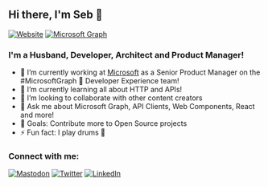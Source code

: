 ## Hi there, I'm Seb 👋

[![Website](https://img.shields.io/badge/BLOG-sebastienlevert.com-%23455466.svg?&style=for-the-badge&logo=rss&logoColor=white)][website]
[![Microsoft Graph](https://img.shields.io/badge/Microsoft-Senior%20Product%20Manager-%23F34F1C.svg?&style=for-the-badge&logo=microsoft&logoColor=white)][graph-website]

### I'm a Husband, Developer, Architect and Product Manager!

- 🔭 I’m currently working at [Microsoft][graph-website] as a Senior Product Manager on the #MicrosoftGraph 🦒 Developer Experience team!
- 🌱 I’m currently learning all about HTTP and APIs!
- 👯 I’m looking to collaborate with other content creators
- 💬 Ask me about Microsoft Graph, API Clients, Web Components, React and more!
- 🥅 Goals: Contribute more to Open Source projects
- ⚡ Fun fact: I play drums 🥁

### Connect with me:

[![Mastodon](https://img.shields.io/badge/mastodon-%23595aff.svg?&style=for-the-badge&logo=mastodon&logoColor=white)][mastodon]
[![Twitter](https://img.shields.io/badge/twitter-%231DA1F2.svg?&style=for-the-badge&logo=twitter&logoColor=white&countColor=%232ea44f)][twitter]
[![LinkedIn](https://img.shields.io/badge/linkedin-%230077B5.svg?&style=for-the-badge&logo=linkedin&logoColor=white)][linkedin]

[website]: https://www.sebastienlevert.com
[graph-website]: https://graph.microsoft.com
[twitter]: https://twitter.com/intent/follow?original_referer=https%3A%2F%2Fgithub.com%2Fsebastienlevert&screen_name=sebastienlevert
[mastodon]: https://fosstodon.org/@sebastienlevert
[linkedin]: https://linkedin.com/in/sebastienlevert
